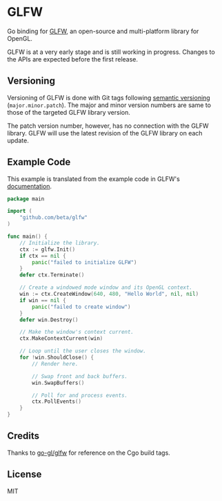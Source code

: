 # GLFW

Go binding for [GLFW](http://www.glfw.org/), an open-source and multi-platform library for OpenGL.

GLFW is at a very early stage and is still working in progress. Changes to the APIs are expected before the first release.

## Versioning

Versioning of GLFW is done with Git tags following [semantic versioning](https://semver.org/) (`major.minor.patch`). The major and minor version numbers are same to those of the targeted GLFW library version.

The patch version number, however, has no connection with the GLFW library. GLFW will use the latest revision of the GLFW library on each update.

## Example Code

This example is translated from the example code in GLFW's [documentation](http://www.glfw.org/documentation.html).

```go
package main

import (
	"github.com/beta/glfw"
)

func main() {
	// Initialize the library.
	ctx := glfw.Init()
	if ctx == nil {
		panic("failed to initialize GLFW")
	}
	defer ctx.Terminate()

	// Create a windowed mode window and its OpenGL context.
	win := ctx.CreateWindow(640, 480, "Hello World", nil, nil)
	if win == nil {
		panic("failed to create window")
	}
	defer win.Destroy()

	// Make the window's context current.
	ctx.MakeContextCurrent(win)

	// Loop until the user closes the window.
	for !win.ShouldClose() {
		// Render here.

		// Swap front and back buffers.
		win.SwapBuffers()

		// Poll for and process events.
		ctx.PollEvents()
	}
}

```

## Credits

Thanks to [go-gl/glfw](https://github.com/go-gl/glfw) for reference on the Cgo build tags.

## License

MIT